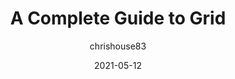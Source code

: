 ---
author: chrishouse83
date: 2021-05-12
permalink: false
publisher: css
tags:
  - guides
  - css
  - layout
target_url: https://css-tricks.com/snippets/css/complete-guide-grid/
title: A Complete Guide to Grid
---